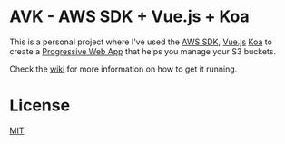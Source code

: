 AVK - AWS SDK + Vue.js + Koa
============================

This is a personal project where I've used the [AWS SDK][aws-sdk-url], [Vue.js][vue-js-url] [Koa][koa-url] to create a [Progressive Web App][pwa-url] that helps you manage your S3 buckets.

Check the [wiki][wiki-url] for more information on how to get it running.

License
=======

[MIT][LICENSE]

[pwa-url]: https://developers.google.com/web/progressive-web-apps/
[aws-sdk-url]: http://docs.aws.amazon.com/AWSJavaScriptSDK/latest/AWS/S3.html
[koa-url]: http://koajs.com/
[vue-js-url]: https://vuejs.org/
[wiki-url]: https://github.com/dptole/aws-vue-koa/wiki
[LICENSE]: LICENSE
